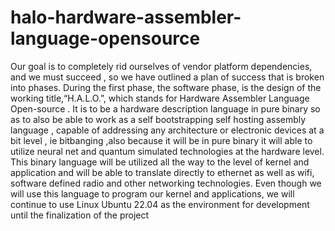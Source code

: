 # halo-hardware-assembler-language-opensource


Our goal is to completely rid ourselves of vendor platform dependencies, and we must succeed , so we have outlined a plan of success that is broken into phases. During the first phase, the software phase, is the design of the working title,“H.A.L.O.”, which stands for Hardware Assembler Language Open-source . It is to be a hardware description language in pure binary so as to also be able to work as a self bootstrapping self hosting assembly language , capable of addressing any architecture or electronic devices at a bit level , ie bitbanging ,also because it will be in pure binary it will able to utilize neural net and quantum simulated technologies at the hardware level. This binary language will be utilized all the way to the level of kernel and application and will be able to translate directly to ethernet as well as wifi, software defined radio and other networking technologies.
Even though we will use this language to program our kernel and applications, we will continue to use Linux Ubuntu 22.04 as the environment for development until the finalization of the project
